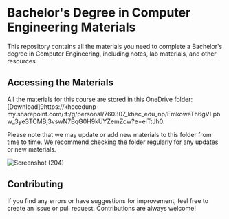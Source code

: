 # Bachelor's Degree in Computer Engineering Materials

This repository contains all the materials you need to complete a Bachelor's degree in Computer Engineering, including notes, lab materials, and other resources.

## Accessing the Materials

All the materials for this course are stored in this OneDrive folder: [Download]9https://khecedunp-my.sharepoint.com/:f:/g/personal/760307_khec_edu_np/EmkoweTh6gVLpbw_3ye3TCMBj3vswN7BqG0H9kUYZemZcw?e=eiTtJh0. 

Please note that we may update or add new materials to this folder from time to time. We recommend checking the folder regularly for any updates or new materials.

![Screenshot (204)](https://user-images.githubusercontent.com/90265701/227777716-857d6842-5834-4976-870d-ea2e60f881ef.png)

## Contributing

If you find any errors or have suggestions for improvement, feel free to create an issue or pull request. Contributions are always welcome!

